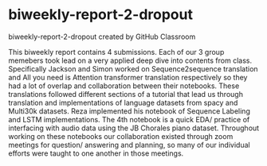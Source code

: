 # biweekly-report-2-dropout
biweekly-report-2-dropout created by GitHub Classroom

This biweekly report contains 4 submissions. Each of our 3 group memebers took lead on a very applied deep dive into contents from class. Specifically Jackson and Simon worked on Sequence2sequence translation and All you need is Attention transformer translation respectively so they had a lot of overlap and collaboration between their notebooks. These translations followed different sections of a tutorial that lead us through translation and implementations of language datasets from spacy and Multi30k datasets.  Reza implemented his notebook of Sequence Labeling and LSTM implementations. The 4th notebook is a quick EDA/ practice of interfacing with audio data using the JB Chorales piano dataset. Throughout working on these notebooks our collaboration existed through zoom meetings for question/ answering and planning, so many of our individual efforts were taught to one another in those meetings. 
